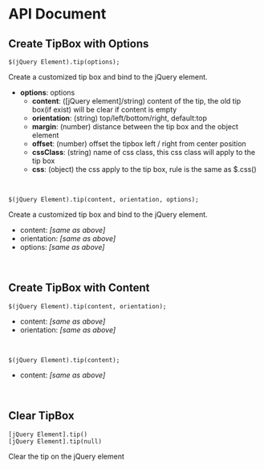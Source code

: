 
# API Document

## Create TipBox with Options
    $(jQuery Element).tip(options);

Create a customized tip box and bind to the jQuery element. 

- **options**: options
  + **content**: ([jQuery element]/string) content of the tip, the old tip box(if exist) will be clear if content is empty
  + **orientation**: (string) top/left/bottom/right, default:top
  + **margin**: (number) distance between the tip box and the object element
  + **offset**: (number) offset the tipbox left / right from center position
  + **cssClass**: (string) name of css class, this css class will apply to the tip box
  + **css**: (object) the css apply to the tip box, rule is the same as $.css()

<div><br></div>

    $(jQuery Element).tip(content, orientation, options);

Create a customized tip box and bind to the jQuery element. 

- content: *[same as above]*    
- orientation: *[same as above]*  
- options: *[same as above]* 

<div><br></div>

## Create TipBox with Content
    $(jQuery Element).tip(content, orientation);

- content: *[same as above]*    
- orientation: *[same as above]*  
<div><br></div>

    $(jQuery Element).tip(content);

- content: *[same as above]*    
<div><br></div>

## Clear TipBox

    [jQuery Element].tip()
    [jQuery Element].tip(null)

Clear the tip on the jQuery element

<div><br></div>

